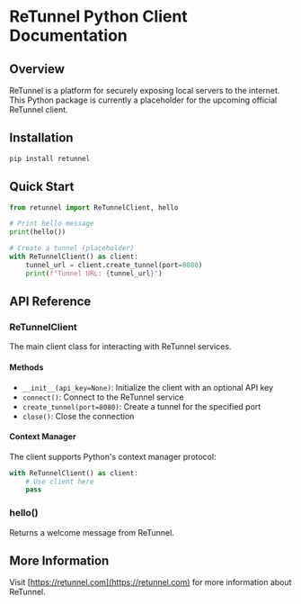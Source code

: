 # ReTunnel Python Client Documentation

## Overview

ReTunnel is a platform for securely exposing local servers to the internet. This Python package is currently a placeholder for the upcoming official ReTunnel client.

## Installation

```bash
pip install retunnel
```

## Quick Start

```python
from retunnel import ReTunnelClient, hello

# Print hello message
print(hello())

# Create a tunnel (placeholder)
with ReTunnelClient() as client:
    tunnel_url = client.create_tunnel(port=8080)
    print(f"Tunnel URL: {tunnel_url}")
```

## API Reference

### ReTunnelClient

The main client class for interacting with ReTunnel services.

#### Methods

- `__init__(api_key=None)`: Initialize the client with an optional API key
- `connect()`: Connect to the ReTunnel service
- `create_tunnel(port=8080)`: Create a tunnel for the specified port
- `close()`: Close the connection

#### Context Manager

The client supports Python's context manager protocol:

```python
with ReTunnelClient() as client:
    # Use client here
    pass
```

### hello()

Returns a welcome message from ReTunnel.

## More Information

Visit [https://retunnel.com](https://retunnel.com) for more information about ReTunnel.